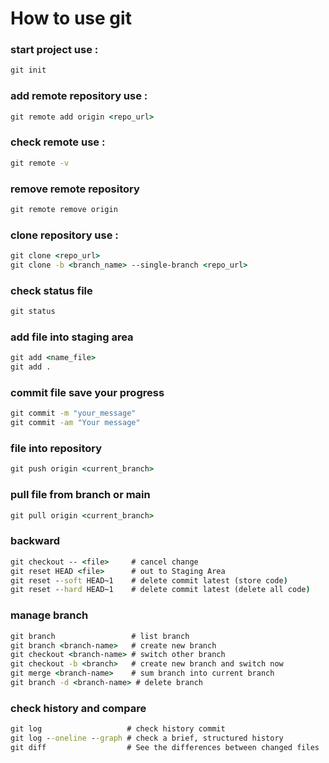 # How to use git
### start project use :
```cmd
git init
```
### add remote repository use :
```cmd
git remote add origin <repo_url>
```
### check remote use :
```cmd
git remote -v
```
### remove remote repository
```cmd
git remote remove origin
```
### clone repository use :
```cmd
git clone <repo_url>
git clone -b <branch_name> --single-branch <repo_url>
```
### check status file
```cmd
git status 
```
### add file into staging area
```cmd
git add <name_file>
git add .
```
### commit file save your progress
```cmd
git commit -m "your_message"
git commit -am "Your message"
```
### file into repository
```cmd
git push origin <current_branch>
```
### pull file from branch or main
```cmd
git pull origin <current_branch>
```
### backward
```cmd
git checkout -- <file>     # cancel change
git reset HEAD <file>      # out to Staging Area
git reset --soft HEAD~1    # delete commit latest (store code)
git reset --hard HEAD~1    # delete commit latest (delete all code)
```
### manage branch
```cmd
git branch                 # list branch
git branch <branch-name>   # create new branch 
git checkout <branch-name> # switch other branch 
git checkout -b <branch>   # create new branch and switch now
git merge <branch-name>    # sum branch into current branch
git branch -d <branch-name> # delete branch
```
### check history and compare
```cmd
git log                   # check history commit
git log --oneline --graph # check a brief, structured history
git diff                  # See the differences between changed files
```
